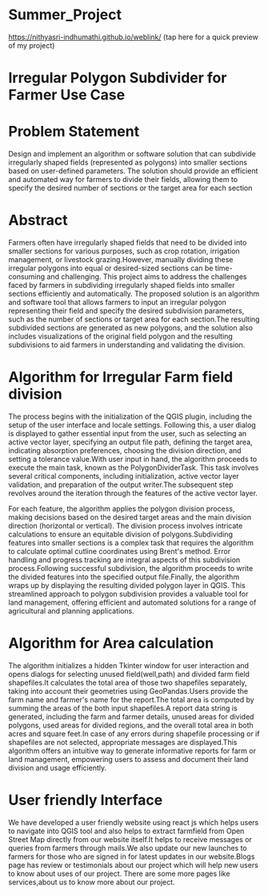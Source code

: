 # Summer_Project
https://nithyasri-indhumathi.github.io/weblink/   (tap here for a quick preview of my project)
# Irregular Polygon Subdivider for Farmer Use Case
# Problem Statement
Design and implement an algorithm or software solution that can subdivide irregularly shaped fields (represented as polygons) into smaller sections based on user-defined parameters. The solution should provide an efficient and automated way for farmers to divide their fields, allowing them to specify the desired number of sections or the target area for each section
# Abstract
Farmers often have irregularly shaped fields that need to be divided into smaller sections for various purposes, such as crop rotation, irrigation management, or livestock grazing.However, manually dividing these irregular polygons into equal or desired-sized sections can be time-consuming and challenging. This project aims to address the challenges faced by farmers in subdividing irregularly shaped fields into smaller sections efficiently and automatically. The proposed solution is an algorithm and software tool that allows farmers to input an irregular polygon representing their field and specify the desired subdivision parameters, such as the number of sections or target area for each section.The resulting subdivided sections are generated as new polygons, and the solution also includes visualizations of the original field polygon and the resulting subdivisions to aid farmers in understanding and validating the division.
# Algorithm for Irregular Farm field division
The process begins with the initialization of the QGIS plugin, including the setup of the user interface and locale settings. Following this, a user dialog is displayed to gather essential input from the user, such as selecting an active vector layer, specifying an output file path, defining the target area, indicating absorption preferences, choosing the division direction, and setting a tolerance value.With user input in hand, the algorithm proceeds to execute the main task, known as the PolygonDividerTask. This task involves several critical components, including initialization, active vector layer validation, and preparation of the output writer.The subsequent step revolves around the iteration through the features of the active vector layer.

For each feature, the algorithm applies the polygon division process, making decisions based on the desired target areas and the main division direction (horizontal or vertical). The division process involves intricate calculations to ensure an equitable division of polygons.Subdividing features into smaller sections is a complex task that requires the algorithm to calculate optimal cutline coordinates using Brent's method. Error handling and progress tracking are integral aspects of this subdivision process.Following successful subdivision, the algorithm proceeds to write the divided features into the specified output file.Finally, the algorithm wraps up by displaying the resulting divided polygon layer in QGIS. This streamlined approach to polygon subdivision provides a valuable tool for land management, offering efficient and automated solutions for a range of agricultural and planning applications.
# Algorithm for Area calculation
The algorithm initializes a hidden Tkinter window for user interaction and opens dialogs for selecting unused field(well,path) and divided farm field shapefiles.It calculates the total area of those two shapefiles separately, taking into account their geometries using GeoPandas.Users provide the farm name and farmer's name for the report.The total area is computed by summing the areas of the both input shapefiles.A report data string is generated, including the farm and farmer details, unused areas for divided polygons, used areas for divided regions, and the overall total area in both acres and square feet.In case of any errors during shapefile processing or if shapefiles are not selected, appropriate messages are displayed.This algorithm offers an intuitive way to generate informative reports for farm or land management, empowering users to assess and document their land division and usage efficiently.
# User friendly Interface 
We have developed a user friendly website using react js which helps users to navigate into QGIS tool and also helps to extract farmfield from Open Street Map directly from our website itself.It helps to receive messages or queries from farmers through mails.We also update our new launches to farmers for those who are signed in for latest updates in our website.Blogs page has review or testimonials about our project which will help new users to know about uses of our project. There are some more pages like services,about us to know more about our project.

